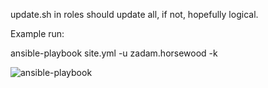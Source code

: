 update.sh in roles should update all, if not, hopefully logical.

Example run:

ansible-playbook   site.yml -u zadam.horsewood -k


![ansible-playbook](asciinema/example.gif?raw=true "Example run")
